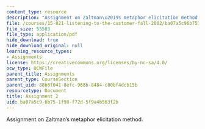 ```yaml
---
content_type: resource
description: "Assignment on Zaltman\u2019s metaphor elicitation method."
file: /courses/15-821-listening-to-the-customer-fall-2002/ba07a5c96b751f98f72d5f9a4b563f2b_assignment2.pdf
file_size: 55503
file_type: application/pdf
hide_download: true
hide_download_original: null
learning_resource_types:
- Assignments
license: https://creativecommons.org/licenses/by-nc-sa/4.0/
ocw_type: OCWFile
parent_title: Assignments
parent_type: CourseSection
parent_uid: 88b6f041-8efc-968b-8484-c80bf4dcb15b
resourcetype: Document
title: Assignment 2
uid: ba07a5c9-6b75-1f98-f72d-5f9a4b563f2b
---
```

Assignment on Zaltman’s metaphor elicitation method.
